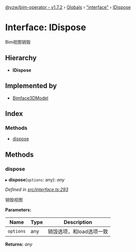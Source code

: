 [@yzw/bim-operator - v1.7.2](../README.md) › [Globals](../globals.md) › ["interface"](../modules/_interface_.md) › [IDispose](_interface_.idispose.md)

# Interface: IDispose

Bim视图销毁

## Hierarchy

* **IDispose**

## Implemented by

* [Bimface3DModel](../classes/_providers_bimface_bimface_model_.bimface3dmodel.md)

## Index

### Methods

* [dispose](_interface_.idispose.md#dispose)

## Methods

###  dispose

▸ **dispose**(`options`: any): *any*

*Defined in [src/interface.ts:293](https://github.com/youkaisteve/bim-operator/blob/e2ba6fb/src/interface.ts#L293)*

销毁视图

**Parameters:**

Name | Type | Description |
------ | ------ | ------ |
`options` | any | 销毁选项，和load选项一致  |

**Returns:** *any*
